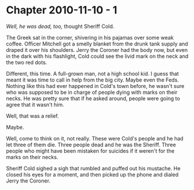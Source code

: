 # Chapter 2010-11-10 - 1

*Well, he was dead, too,* thought Sheriff Cold.

The Greek sat in the corner, shivering in his pajamas over some weak
coffee. Officer Mitchell got a smelly blanket from the drunk tank supply
and draped it over his shoulders. Jerry the Coroner had the body now,
but even in the dark with his flashlight, Cold could see the livid mark
on the neck and the two red dots.

Different, this time.  A full-grown man, not a high school kid.  I guess
that meant it was time to call in help from the big city.  Maybe even the
Feds.  Nothing like this had ever happened in Cold's town before, he wasn't
sure who was supposed to be in charge of people dying with marks on their
necks.  He was pretty sure that if he asked around, people were going to
agree that it wasn't him.

Well, that was a relief.

Maybe.

Well, come to think on it, not really.  These were Cold's people and he had
let three of them die.  Three people dead and he was the Sheriff.  Three
people who might have been mistaken for suicides if it weren't for the marks
on their necks.

Sheriff Cold sighed a sigh that rumbled and puffed out his mustache.  He closed
his eyes for a moment, and then picked up the phone and dialed Jerry the Coroner.
